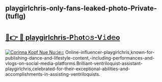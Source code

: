 ## playgirlchris-only-fans​-leaked-photo​-Private-(tuflg)


# <h2><a href="https://mediaupload.pro?title=playgirlchris&ref=git">🔗👉 🔴 playgirlchris-P𝚑ot𝚘𝚜-V𝚒d𝚎o</a></h2>

[![Corinna Kopf Nue Nu𝚍e𝚜](https://i.imgur.com/0qMVB7G.gif)](https://mediaupload.pro?title=playgirlchris&ref=git)
Online-influencer-playgirlchris,known-for-publishing-dance-and-lifestyle-content,-including-performances-and-vlogs-on-social-media-platforms.Brilliant-ventriloquist-assistant-playgirlchris,celebrated-for-their-exceptional-abilities-and-accomplishments-in-assisting-ventriloquists.  
